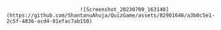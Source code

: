                             ![Screenshot_20230709_163140](https://github.com/ShantanuAhuja/QuizGame/assets/82901646/a3b0c5e1-2c5f-4836-acd4-81efac7ab150)
